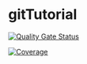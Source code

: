 # gitTutorial
[![Quality Gate Status](http://sonarqube.innovacioncarvajal.com/api/project_badges/measure?project=easyliq-auth-service&metric=alert_status&token=b71a701dc3bbde6f5a218cf1b16ccf19983fa878)](http://sonarqube.innovacioncarvajal.com/dashboard?id=easyliq-auth-service)

[![Coverage](http://sonarqube.innovacioncarvajal.com/api/project_badges/measure?project=easyliq-auth-service&metric=coverage&token=b71a701dc3bbde6f5a218cf1b16ccf19983fa878)](http://sonarqube.innovacioncarvajal.com/dashboard?id=easyliq-auth-service)
